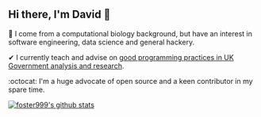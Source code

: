## Hi there, I'm David 👋

:mushroom: I come from a computational biology background, but have an interest in software engineering, data science and general hackery.

✔ I currently teach and advise on [good programming practices in UK Government analysis and research](https://best-practice-and-impact.github.io/qa-of-code-guidance/intro.html).

:octocat: I'm a huge advocate of open source and a keen contributor in my spare time.

[![foster999's github stats](https://github-readme-stats.vercel.app/api?username=foster999&show_icons=true&count_private=true&hide=stars&theme=tokyonight)](https://github.com/foster999)

